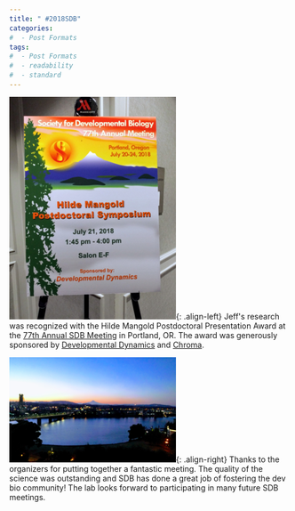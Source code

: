 ```yaml
---
title: " #2018SDB"
categories:
#  - Post Formats
tags:
#  - Post Formats
#  - readability
#  - standard
---
```

![hilde mangold](/assets/images/hilde-mangold.png){: .align-left}
Jeff's research was recognized with the Hilde Mangold Postdoctoral Presentation Award at the [77th Annual SDB Meeting](http://www.sdbonline.org/2018mtg) in Portland, OR. The award was generously sponsored by [Developmental Dynamics](http://www.anatomy.org/developmental-dynamics.html) and [Chroma](https://www.chroma.com/).  

![PDX](/assets/images/pdx.png){: .align-right} Thanks to the organizers for putting together a fantastic meeting. The quality of the science was outstanding and SDB has done a great job of fostering the dev bio community! The lab looks forward to participating in many future SDB meetings.